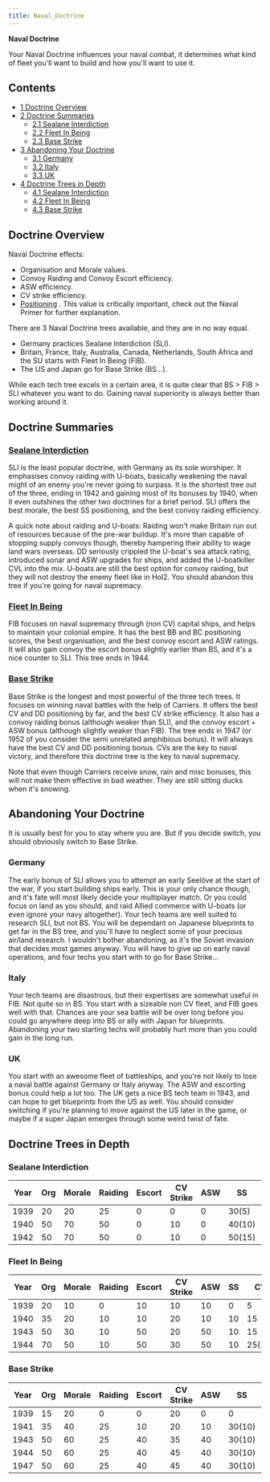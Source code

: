 ```yaml
---
title: Naval_Doctrine
---
```


**Naval Doctrine**

Your Naval Doctrine influences your naval combat, it determines what kind of fleet you'll want to build and how you'll want to use it.

## Contents

- [1 Doctrine Overview](#Doctrine_Overview)
- [2 Doctrine Summaries](#Doctrine_Summaries)
  - [2.1 Sealane Interdiction](#Sealane_Interdiction)
  - [2.2 Fleet In Being](#Fleet_In_Being)
  - [2.3 Base Strike](#Base_Strike)
- [3 Abandoning Your Doctrine](#Abandoning_Your_Doctrine)
  - [3.1 Germany](#Germany)
  - [3.2 Italy](#Italy)
  - [3.3 UK](#UK)
- [4 Doctrine Trees in Depth](#Doctrine_Trees_in_Depth)
  - [4.1 Sealane Interdiction](#Sealane_Interdiction_2)
  - [4.2 Fleet In Being](#Fleet_In_Being_2)
  - [4.3 Base Strike](#Base_Strike_2)

## Doctrine Overview

Naval Doctrine effects:

- Organisation and Morale values.
- Convoy Raiding and Convoy Escort efficiency.
- ASW efficiency.
- CV strike efficiency.
- [Positioning](/wiki/Positioning "Positioning") . This value is critically important, check out the Naval Primer for further explanation.

There are 3 Naval Doctrine trees available, and they are in no way equal.

- Germany practices Sealane Interdiction (SLI).
- Britain, France, Italy, Australia, Canada, Netherlands, South Africa and the SU starts with Fleet In Being (FIB).
- The US and Japan go for Base Strike (BS...).

While each tech tree excels in a certain area, it is quite clear that BS > FIB > SLI whatever you want to do. Gaining naval superiority is always better than working around it.

## Doctrine Summaries

### [Sealane Interdiction](/wiki/Sealane_Interdiction "Sealane Interdiction")

SLI is the least popular doctrine, with Germany as its sole worshiper. It emphasises convoy raiding with U-boats, basically weakening the naval might of an enemy you're never going to surpass. It is the shortest tree out of the three, ending in 1942 and gaining most of its bonuses by 1940, when it even outshines the other two doctrines for a brief period. SLI offers the best morale, the best SS positioning, and the best convoy raiding efficiency.

A quick note about raiding and U-boats: Raiding won't make Britain run out of resources because of the pre-war buildup. It's more than capable of stopping supply convoys though, thereby hampering their ability to wage land wars overseas. DD seriously crippled the U-boat's sea attack rating, introduced sonar and ASW upgrades for ships, and added the U-boatkiller CVL into the mix. U-boats are still the best option for convoy raiding, but they will not destroy the enemy fleet like in HoI2. You should abandon this tree if you're going for naval supremacy.

### [Fleet In Being](/wiki/Fleet_In_Being "Fleet In Being")

FIB focuses on naval supremacy through (non CV) capital ships, and helps to maintain your colonial empire. It has the best BB and BC positioning scores, the best organisation, and the best convoy escort and ASW ratings. It will also gain convoy the escort bonus slightly earlier than BS, and it's a nice counter to SLI. This tree ends in 1944.

### [Base Strike](/wiki/Base_Strike "Base Strike")

Base Strike is the longest and most powerful of the three tech trees. It focuses on winning naval battles with the help of Carriers. It offers the best CV and DD positioning by far, and the best CV strike efficiency. It also has a convoy raiding bonus (although weaker than SLI), and the convoy escort + ASW bonus (although slightly weaker than FIB). The tree ends in 1947 (or 1952 of you consider the semi unrelated amphibious bonus). It will always have the best CV and DD positioning bonus. CVs are the key to naval victory, and therefore this doctrine tree is the key to naval supremacy.

Note that even though Carriers receive snow, rain and misc bonuses, this will not make them effective in bad weather. They are still sitting ducks when it's snowing.

## Abandoning Your Doctrine

It is usually best for you to stay where you are. But if you decide switch, you should obviously switch to Base Strike.

### Germany

The early bonus of SLI allows you to attempt an early Seelöve at the start of the war, if you start building ships early. This is your only chance though, and it's fate will most likely decide your multiplayer match. Or you could focus on land as you should, and raid Allied commerce with U-boats (or even ignore your navy altogether). Your tech teams are well suited to research SLI, but not BS. You will be dependant on Japanese blueprints to get far in the BS tree, and you'll have to neglect some of your precious air/land research. I wouldn't bother abandoning, as it's the Soviet invasion that decides most games anyway. You will have to give up on early naval operations, and four techs you start with to go for Base Strike...

### Italy

Your tech teams are disastrous, but their expertises are somewhat useful in FIB. Not quite so in BS. You start with a sizeable non CV fleet, and FIB goes well with that. Chances are your sea battle will be over long before you could go anywhere deep into BS or ally with Japan for blueprints. Abandoning your two starting techs will probably hurt more than you could gain in the long run.

### UK

You start with an awesome fleet of battleships, and you're not likely to lose a naval battle against Germany or Italy anyway. The ASW and escorting bonus could help a lot too. The UK gets a nice BS tech team in 1943, and can hope to get blueprints from the US as well. You should consider switching if you're planning to move against the US later in the game, or maybe if a super Japan emerges through some weird twist of fate.

## Doctrine Trees in Depth

### Sealane Interdiction

| Year | Org | Morale | Raiding | Escort | CV Strike | ASW | SS     | CV  | BB    | BC    | CA  | CL  | DD  |
| ---- | --- | ------ | ------- | ------ | --------- | --- | ------ | --- | ----- | ----- | --- | --- | --- |
| 1939 | 20  | 20     | 25      | 0      | 0         | 0   | 30(5)  | 0   | 10    | 10    | 20  | 20  | 15  |
| 1940 | 50  | 70     | 50      | 0      | 10        | 0   | 40(10) | 5   | 30(5) | 30(5) | 30  | 30  | 20  |
| 1942 | 50  | 70     | 50      | 0      | 10        | 0   | 50(15) | 5   | 30(5) | 30(5) | 30  | 30  | 20  |

### Fleet In Being

| Year | Org | Morale | Raiding | Escort | CV Strike | ASW | SS  | CV     | BB     | BC     | CA  | CL  | DD    |
| ---- | --- | ------ | ------- | ------ | --------- | --- | --- | ------ | ------ | ------ | --- | --- | ----- |
| 1939 | 20  | 10     | 0       | 10     | 10        | 10  | 0   | 5      | 30(10) | 30(10) | 20  | 20  | 15    |
| 1940 | 35  | 20     | 10      | 10     | 20        | 10  | 10  | 15     | 40(10) | 40(10) | 35  | 35  | 25    |
| 1943 | 50  | 30     | 10      | 50     | 20        | 50  | 10  | 15     | 40(10) | 40(10) | 35  | 35  | 45(5) |
| 1944 | 70  | 50     | 10      | 50     | 30        | 50  | 10  | 25(10) | 50(10) | 50(10) | 50  | 50  | 50(5) |

### Base Strike

| Year | Org | Morale | Raiding | Escort | CV Strike | ASW | SS     | CV     | BB     | BC     | CA  | CL  | DD    |
| ---- | --- | ------ | ------- | ------ | --------- | --- | ------ | ------ | ------ | ------ | --- | --- | ----- |
| 1939 | 15  | 20     | 0       | 0      | 20        | 0   | 0      | 15     | 10     | 10     | 15  | 15  | 15    |
| 1941 | 35  | 40     | 25      | 10     | 20        | 10  | 30(10) | 30     | 20(5)  | 20(5)  | 25  | 25  | 30    |
| 1943 | 50  | 60     | 25      | 40     | 35        | 40  | 30(10) | 40(5)  | 30(10) | 30(10) | 40  | 40  | 60    |
| 1944 | 50  | 60     | 25      | 40     | 45        | 40  | 30(10) | 55(10) | 30(10) | 30(10) | 50  | 50  | 65(5) |
| 1947 | 50  | 60     | 25      | 40     | 45        | 40  | 30(10) | 65(10) | 30(10) | 30(10) | 50  | 50  | 65(5) |
